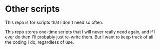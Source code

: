 Other scripts
=============

This repo is for scripts that I don't need so often.

This repo stores one-time scripts that I will never really need again,
and if I ever do then I'll probably just re-write them. But I want to
keep track of all the coding I do, regardless of use.

